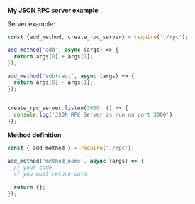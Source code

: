 **My JSON RPC server example**

Server example:
```js
const {add_method, create_rpc_server} = require('./rpc');

add_method('add', async (args) => {
  return args[0] + args[1];
});

add_method('subtract', async (args) => {
  return args[0] - args[1];
});


create_rpc_server.listen(3000, () => {
  console.log('JSON RPC Server is run on port 3000');
});
```

**Method definition**
```js
const { add_method } = require('./rpc');

add_method('method_name', async (args) => {
  // your code 
  // you must return data
  
  return {};
});
```